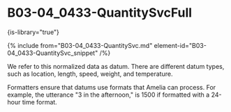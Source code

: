 # B03-04_0433-QuantitySvcFull

{is-library="true"}

<snippet id="B03-04_0433-QuantitySvcFull_snippet">

 {% include from="B03-04_0433-QuantitySvc.md" element-id="B03-04_0433-QuantitySvc_snippet" /%}

We refer to this normalized data as datum. There are different datum types, such as location, length, speed, weight, and temperature.

Formatters ensure that datums use formats that Amelia can process. For example, the utterance "3 in the afternoon," is 1500 if formatted with a 24-hour time format.


</snippet>
